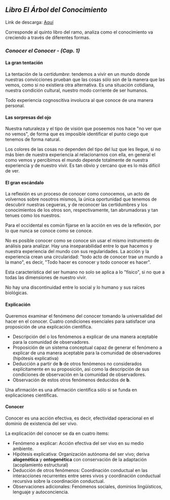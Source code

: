 ## _Libro El Árbol del Conocimiento_

Link de descarga: [Aquí](https://mega.co.nz/#!adxyCCBC!kfHyKJWuiWAZdhAxL1zxVQuQJaPx-VfygywYUwP9DNU)

Corresponde al quinto libro del ramo, analiza como el conocimiento va creciendo
a través de diferentes formas.


### _Conocer el Conocer - (Cap. 1)_

#### La gran tentación

La tentación de la *certidumbre*: tendemos a vivir en un mundo donde nuestras convicciones prueban que
las cosas sólo son de la manera que las vemos, como si no existiera otra alternativa. Es una situación
cotidiana, nuestra condición cultural, nuestro modo corriente de ser humanos.

Todo experiencia cognoscitiva involucra al que conoce de una manera personal.





#### Las sorpresas del ojo

Nuestra naturaleza y el tipo de visión que poseemos nos hace "no ver que no 
vemos", de forma que es imposible identificar el punto ciego que tenemos de 
forma natural.

Los colores de las cosas no dependen del tipo del luz que les llegue, si no 
más bien de nuestra experiencia al relacionarnos con ella, en general el como 
vemos y percibimos el mundo depende totalmente de nuestra experiencia y de 
nuestro vivir. Es tan obvio y cercano que es lo más difícil de ver.






#### El gran escándalo

La reflexión es un proceso de conocer como conocemos, un acto de volvernos 
sobre nosotros mismos, la única oportunidad que tenemos de descubrir nuestras 
cegueras, y de reconocer las certidumbres y los conocimientos de los otros 
son, respectivamente, tan abrumadoras y tan tenues como los nuestros.

Para el occidental es común fijarse en la acción en ves de la reflexión, por 
lo que nunca se conoce como se conoce.

No es posible conocer como se conoce sin usar el mismo instrumento de análisis 
para analizar. Hay una inseparabilidad entre lo que hacemos y nuestra 
experiencia del mundo con sus regularidades. La acción y la experiencia crean 
una circularidad: "todo acto de conocer trae un mundo a la mano", es decir, 
"Todo hacer es conocer y todo conocer es hacer".

Esta característica del ser humano no solo se aplica a lo "físico", si no que 
a todas las dimensiones de nuestro vivir.

No hay una discontinuidad entre lo social y lo humano y sus raíces biológicas.





#### Explicación

Queremos examinar el fenómeno del conocer tomando la universalidad del hacer 
en el conocer. Cuatro condiciones esenciales para satisfacer una proposición 
de una explicación científica.

 * Descripción del o los fenómenos a explicar de una manera aceptable para la comunidad de observadores.
 * Proposición de un sistema conceptual capaz de generar el fenómeno a explicar de una manera aceptable
   para la comunidad de observadores (hipótesis explicativa)
 * Deducción a partir de **b** de otros fenómenos no considerados explícitamente en su proposición,
   así como la descripción de sus condiciones de observación en la comunidad de observadores.
 * Observación de estos otros fenómenos deducidos de **b**.

Una afirmación es una afirmación científica sólo si se funda en explicaciones 
científicas.






#### Conocer

Conocer es una acción efectiva, es decir, efectividad operacional en el 
dominio de existencia del ser vivo.

La explicación del conocer se da en cuatro items:

 - Fenómeno a explicar: Acción efectiva del ser vivo en su medio ambiente.
 - Hipótesis explicativa: Organización autónoma del ser vivo; deriva **alogenética** y **ontogenética**
   con conservación de la adaptación (acoplamiento estructural)
 - Deducción de otros fenómenos: Coordinación conductual en las interacciones recurrentes entre seres
   vivos y coordinación conductual recursiva sobre la coordinación conductual.
 - Observaciones adicionales: Fenómenos sociales, dominios lingüísticos, lenguaje y autoconciencia.